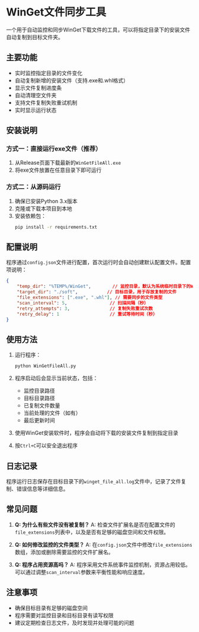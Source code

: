 # WinGet文件同步工具

一个用于自动监控和同步WinGet下载文件的工具，可以将指定目录下的安装文件自动复制到目标文件夹。

## 主要功能

- 实时监控指定目录的文件变化
- 自动复制新增的安装文件（支持.exe和.whl格式）
- 显示文件复制进度条
- 自动清理空文件夹
- 支持文件复制失败重试机制
- 实时显示运行状态

## 安装说明

### 方式一：直接运行exe文件（推荐）

1. 从Release页面下载最新的`WinGetFileAll.exe`
2. 将exe文件放置在任意目录下即可运行

### 方式二：从源码运行

1. 确保已安装Python 3.x版本
2. 克隆或下载本项目到本地
3. 安装依赖包：
   ```bash
   pip install -r requirements.txt
   ```

## 配置说明

程序通过`config.json`文件进行配置，首次运行时会自动创建默认配置文件。配置项说明：

```json
{
    "temp_dir": "%TEMP%/WinGet",        // 监控目录，默认为系统临时目录下的WinGet文件夹
    "target_dir": "./soft",           // 目标目录，用于存放复制的文件
    "file_extensions": [".exe", ".whl"], // 需要同步的文件类型
    "scan_interval": 5,                // 扫描间隔（秒）
    "retry_attempts": 3,               // 复制失败重试次数
    "retry_delay": 1                   // 重试等待时间（秒）
}
```

## 使用方法

1. 运行程序：
   ```bash
   python WinGetFileAll.py
   ```

2. 程序启动后会显示当前状态，包括：
   - 监控目录路径
   - 目标目录路径
   - 已复制文件数量
   - 当前处理的文件（如有）
   - 最后更新时间

3. 使用WinGet安装软件时，程序会自动将下载的安装文件复制到指定目录

4. 按`Ctrl+C`可以安全退出程序

## 日志记录

程序运行日志保存在目标目录下的`winget_file_all.log`文件中，记录了文件复制、错误信息等详细信息。

## 常见问题

1. **Q: 为什么有些文件没有被复制？**
   A: 检查文件扩展名是否在配置文件的`file_extensions`列表中，以及是否有足够的磁盘空间和文件权限。

2. **Q: 如何修改监控的文件类型？**
   A: 在`config.json`文件中修改`file_extensions`数组，添加或删除需要监控的文件扩展名。

3. **Q: 程序占用资源高吗？**
   A: 程序采用文件系统事件监控机制，资源占用较低。可以通过调整`scan_interval`参数来平衡性能和响应速度。

## 注意事项

- 确保目标目录有足够的磁盘空间
- 程序需要对监控目录和目标目录有读写权限
- 建议定期检查日志文件，及时发现并处理可能的问题